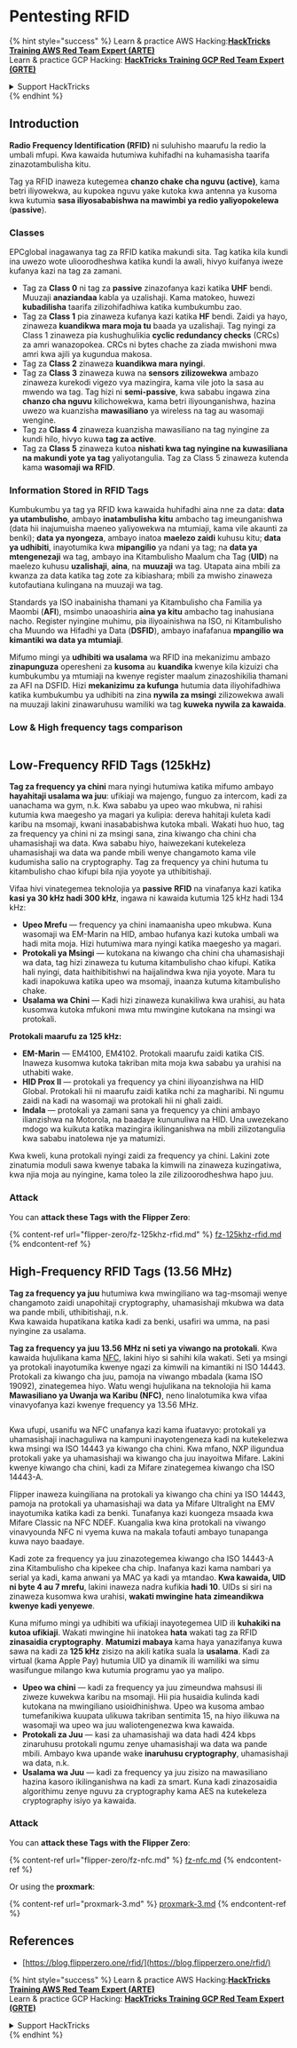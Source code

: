 # Pentesting RFID

{% hint style="success" %}
Learn & practice AWS Hacking:<img src="/.gitbook/assets/arte.png" alt="" data-size="line">[**HackTricks Training AWS Red Team Expert (ARTE)**](https://training.hacktricks.xyz/courses/arte)<img src="/.gitbook/assets/arte.png" alt="" data-size="line">\
Learn & practice GCP Hacking: <img src="/.gitbook/assets/grte.png" alt="" data-size="line">[**HackTricks Training GCP Red Team Expert (GRTE)**<img src="/.gitbook/assets/grte.png" alt="" data-size="line">](https://training.hacktricks.xyz/courses/grte)

<details>

<summary>Support HackTricks</summary>

* Check the [**subscription plans**](https://github.com/sponsors/carlospolop)!
* **Join the** 💬 [**Discord group**](https://discord.gg/hRep4RUj7f) or the [**telegram group**](https://t.me/peass) or **follow** us on **Twitter** 🐦 [**@hacktricks\_live**](https://twitter.com/hacktricks\_live)**.**
* **Share hacking tricks by submitting PRs to the** [**HackTricks**](https://github.com/carlospolop/hacktricks) and [**HackTricks Cloud**](https://github.com/carlospolop/hacktricks-cloud) github repos.

</details>
{% endhint %}

## Introduction

**Radio Frequency Identification (RFID)** ni suluhisho maarufu la redio la umbali mfupi. Kwa kawaida hutumiwa kuhifadhi na kuhamasisha taarifa zinazotambulisha kitu.

Tag ya RFID inaweza kutegemea **chanzo chake cha nguvu (active)**, kama betri iliyowekwa, au kupokea nguvu yake kutoka kwa antenna ya kusoma kwa kutumia **sasa iliyosababishwa na mawimbi ya redio yaliyopokelewa** (**passive**).

### Classes

EPCglobal inagawanya tag za RFID katika makundi sita. Tag katika kila kundi ina uwezo wote ulioorodheshwa katika kundi la awali, hivyo kuifanya iweze kufanya kazi na tag za zamani.

* Tag za **Class 0** ni tag za **passive** zinazofanya kazi katika **UHF** bendi. Muuzaji **anaziandaa** kabla ya uzalishaji. Kama matokeo, huwezi **kubadilisha** taarifa zilizohifadhiwa katika kumbukumbu zao.
* Tag za **Class 1** pia zinaweza kufanya kazi katika **HF** bendi. Zaidi ya hayo, zinaweza **kuandikwa mara moja tu** baada ya uzalishaji. Tag nyingi za Class 1 zinaweza pia kushughulikia **cyclic redundancy checks** (CRCs) za amri wanazopokea. CRCs ni bytes chache za ziada mwishoni mwa amri kwa ajili ya kugundua makosa.
* Tag za **Class 2** zinaweza **kuandikwa mara nyingi**.
* Tag za **Class 3** zinaweza kuwa na **sensors zilizowekwa** ambazo zinaweza kurekodi vigezo vya mazingira, kama vile joto la sasa au mwendo wa tag. Tag hizi ni **semi-passive**, kwa sababu ingawa zina **chanzo cha nguvu** kilichowekwa, kama betri iliyounganishwa, hazina uwezo wa kuanzisha **mawasiliano** ya wireless na tag au wasomaji wengine.
* Tag za **Class 4** zinaweza kuanzisha mawasiliano na tag nyingine za kundi hilo, hivyo kuwa **tag za active**.
* Tag za **Class 5** zinaweza kutoa **nishati kwa tag nyingine na kuwasiliana na makundi yote ya tag** yaliyotangulia. Tag za Class 5 zinaweza kutenda kama **wasomaji wa RFID**.

### Information Stored in RFID Tags

Kumbukumbu ya tag ya RFID kwa kawaida huhifadhi aina nne za data: **data ya utambulisho**, ambayo **inatambulisha** **kitu** ambacho tag imeunganishwa (data hii inajumuisha maeneo yaliyowekwa na mtumiaji, kama vile akaunti za benki); **data ya nyongeza**, ambayo inatoa **maelezo zaidi** kuhusu kitu; **data ya udhibiti**, inayotumika kwa **mipangilio** ya ndani ya tag; na **data ya mtengenezaji** wa tag, ambayo ina Kitambulisho Maalum cha Tag (**UID**) na maelezo kuhusu **uzalishaji**, **aina**, na **muuzaji** wa tag. Utapata aina mbili za kwanza za data katika tag zote za kibiashara; mbili za mwisho zinaweza kutofautiana kulingana na muuzaji wa tag.

Standards ya ISO inabainisha thamani ya Kitambulisho cha Familia ya Maombi (**AFI**), msimbo unaoashiria **aina ya kitu** ambacho tag inahusiana nacho. Register nyingine muhimu, pia iliyoainishwa na ISO, ni Kitambulisho cha Muundo wa Hifadhi ya Data (**DSFID**), ambayo inafafanua **mpangilio wa kimantiki wa data ya mtumiaji**.

Mifumo mingi ya **udhibiti wa usalama** wa RFID ina mekanizimu ambazo **zinapunguza** operesheni za **kusoma** au **kuandika** kwenye kila kizuizi cha kumbukumbu ya mtumiaji na kwenye register maalum zinazoshikilia thamani za AFI na DSFID. Hizi **mekanizimu za kufunga** hutumia data iliyohifadhiwa katika kumbukumbu ya udhibiti na zina **nywila za msingi** zilizowekwa awali na muuzaji lakini zinawaruhusu wamiliki wa tag **kuweka nywila za kawaida**.

### Low & High frequency tags comparison

<figure><img src="../../.gitbook/assets/image (983).png" alt=""><figcaption></figcaption></figure>

## Low-Frequency RFID Tags (125kHz)

**Tag za frequency ya chini** mara nyingi hutumiwa katika mifumo ambayo **hayahitaji usalama wa juu**: ufikiaji wa majengo, funguo za intercom, kadi za uanachama wa gym, n.k. Kwa sababu ya upeo wao mkubwa, ni rahisi kutumia kwa maegesho ya magari ya kulipia: dereva hahitaji kuleta kadi karibu na msomaji, kwani inasababishwa kutoka mbali. Wakati huo huo, tag za frequency ya chini ni za msingi sana, zina kiwango cha chini cha uhamasishaji wa data. Kwa sababu hiyo, haiwezekani kutekeleza uhamasishaji wa data wa pande mbili wenye changamoto kama vile kudumisha salio na cryptography. Tag za frequency ya chini hutuma tu kitambulisho chao kifupi bila njia yoyote ya uthibitishaji.

Vifaa hivi vinategemea teknolojia ya **passive** **RFID** na vinafanya kazi katika **kasi ya 30 kHz hadi 300 kHz**, ingawa ni kawaida kutumia 125 kHz hadi 134 kHz:

* **Upeo Mrefu** — frequency ya chini inamaanisha upeo mkubwa. Kuna wasomaji wa EM-Marin na HID, ambao hufanya kazi kutoka umbali wa hadi mita moja. Hizi hutumiwa mara nyingi katika maegesho ya magari.
* **Protokali ya Msingi** — kutokana na kiwango cha chini cha uhamasishaji wa data, tag hizi zinaweza tu kutuma kitambulisho chao kifupi. Katika hali nyingi, data haithibitishwi na haijalindwa kwa njia yoyote. Mara tu kadi inapokuwa katika upeo wa msomaji, inaanza kutuma kitambulisho chake.
* **Usalama wa Chini** — Kadi hizi zinaweza kunakiliwa kwa urahisi, au hata kusomwa kutoka mfukoni mwa mtu mwingine kutokana na msingi wa protokali.

**Protokali maarufu za 125 kHz:**

* **EM-Marin** — EM4100, EM4102. Protokali maarufu zaidi katika CIS. Inaweza kusomwa kutoka takriban mita moja kwa sababu ya urahisi na uthabiti wake.
* **HID Prox II** — protokali ya frequency ya chini iliyoanzishwa na HID Global. Protokali hii ni maarufu zaidi katika nchi za magharibi. Ni ngumu zaidi na kadi na wasomaji wa protokali hii ni ghali zaidi.
* **Indala** — protokali ya zamani sana ya frequency ya chini ambayo ilianzishwa na Motorola, na baadaye kununuliwa na HID. Una uwezekano mdogo wa kuikuta katika mazingira ikilinganishwa na mbili zilizotangulia kwa sababu inatolewa nje ya matumizi.

Kwa kweli, kuna protokali nyingi zaidi za frequency ya chini. Lakini zote zinatumia moduli sawa kwenye tabaka la kimwili na zinaweza kuzingatiwa, kwa njia moja au nyingine, kama toleo la zile zilizoorodheshwa hapo juu.

### Attack

You can **attack these Tags with the Flipper Zero**:

{% content-ref url="flipper-zero/fz-125khz-rfid.md" %}
[fz-125khz-rfid.md](flipper-zero/fz-125khz-rfid.md)
{% endcontent-ref %}

## High-Frequency RFID Tags (13.56 MHz)

**Tag za frequency ya juu** hutumiwa kwa mwingiliano wa tag-msomaji wenye changamoto zaidi unapohitaji cryptography, uhamasishaji mkubwa wa data wa pande mbili, uthibitishaji, n.k.\
Kwa kawaida hupatikana katika kadi za benki, usafiri wa umma, na pasi nyingine za usalama.

**Tag za frequency ya juu 13.56 MHz ni seti ya viwango na protokali**. Kwa kawaida hujulikana kama [NFC](https://nfc-forum.org/what-is-nfc/about-the-technology/), lakini hiyo si sahihi kila wakati. Seti ya msingi ya protokali inayotumika kwenye ngazi za kimwili na kimantiki ni ISO 14443. Protokali za kiwango cha juu, pamoja na viwango mbadala (kama ISO 19092), zinategemea hiyo. Watu wengi hujulikana na teknolojia hii kama **Mawasiliano ya Uwanja wa Karibu (NFC)**, neno linalotumika kwa vifaa vinavyofanya kazi kwenye frequency ya 13.56 MHz.

<figure><img src="../../.gitbook/assets/image (930).png" alt=""><figcaption></figcaption></figure>

Kwa ufupi, usanifu wa NFC unafanya kazi kama ifuatavyo: protokali ya uhamasishaji inachaguliwa na kampuni inayotengeneza kadi na kutekelezwa kwa msingi wa ISO 14443 ya kiwango cha chini. Kwa mfano, NXP iligundua protokali yake ya uhamasishaji wa kiwango cha juu inayoitwa Mifare. Lakini kwenye kiwango cha chini, kadi za Mifare zinategemea kiwango cha ISO 14443-A.

Flipper inaweza kuingiliana na protokali ya kiwango cha chini ya ISO 14443, pamoja na protokali ya uhamasishaji wa data ya Mifare Ultralight na EMV inayotumika katika kadi za benki. Tunafanya kazi kuongeza msaada kwa Mifare Classic na NFC NDEF. Kuangalia kwa kina protokali na viwango vinavyounda NFC ni vyema kuwa na makala tofauti ambayo tunapanga kuwa nayo baadaye.

Kadi zote za frequency ya juu zinazotegemea kiwango cha ISO 14443-A zina Kitambulisho cha kipekee cha chip. Inafanya kazi kama nambari ya serial ya kadi, kama anwani ya MAC ya kadi ya mtandao. **Kwa kawaida, UID ni byte 4 au 7 mrefu**, lakini inaweza nadra kufikia **hadi 10**. UIDs si siri na zinaweza kusomwa kwa urahisi, **wakati mwingine hata zimeandikwa kwenye kadi yenyewe**.

Kuna mifumo mingi ya udhibiti wa ufikiaji inayotegemea UID ili **kuhakiki na kutoa ufikiaji**. Wakati mwingine hii inatokea **hata** wakati tag za RFID **zinasaidia cryptography**. **Matumizi mabaya** kama haya yanazifanya kuwa sawa na kadi za **125 kHz** zisizo na akili katika suala la **usalama**. Kadi za virtual (kama Apple Pay) hutumia UID ya dinamik ili wamiliki wa simu wasifungue milango kwa kutumia programu yao ya malipo.

* **Upeo wa chini** — kadi za frequency ya juu zimeundwa mahsusi ili ziweze kuwekwa karibu na msomaji. Hii pia husaidia kulinda kadi kutokana na mwingiliano usioidhinishwa. Upeo wa kusoma ambao tumefanikiwa kuupata ulikuwa takriban sentimita 15, na hiyo ilikuwa na wasomaji wa upeo wa juu waliotengenezwa kwa kawaida.
* **Protokali za Juu** — kasi za uhamasishaji wa data hadi 424 kbps zinaruhusu protokali ngumu zenye uhamasishaji wa data wa pande mbili. Ambayo kwa upande wake **inaruhusu cryptography**, uhamasishaji wa data, n.k.
* **Usalama wa Juu** — kadi za frequency ya juu zisizo na mawasiliano hazina kasoro ikilinganishwa na kadi za smart. Kuna kadi zinazosaidia algorithimu zenye nguvu za cryptography kama AES na kutekeleza cryptography isiyo ya kawaida.

### Attack

You can **attack these Tags with the Flipper Zero**:

{% content-ref url="flipper-zero/fz-nfc.md" %}
[fz-nfc.md](flipper-zero/fz-nfc.md)
{% endcontent-ref %}

Or using the **proxmark**:

{% content-ref url="proxmark-3.md" %}
[proxmark-3.md](proxmark-3.md)
{% endcontent-ref %}

## References

* [https://blog.flipperzero.one/rfid/](https://blog.flipperzero.one/rfid/)

{% hint style="success" %}
Learn & practice AWS Hacking:<img src="/.gitbook/assets/arte.png" alt="" data-size="line">[**HackTricks Training AWS Red Team Expert (ARTE)**](https://training.hacktricks.xyz/courses/arte)<img src="/.gitbook/assets/arte.png" alt="" data-size="line">\
Learn & practice GCP Hacking: <img src="/.gitbook/assets/grte.png" alt="" data-size="line">[**HackTricks Training GCP Red Team Expert (GRTE)**<img src="/.gitbook/assets/grte.png" alt="" data-size="line">](https://training.hacktricks.xyz/courses/grte)

<details>

<summary>Support HackTricks</summary>

* Check the [**subscription plans**](https://github.com/sponsors/carlospolop)!
* **Join the** 💬 [**Discord group**](https://discord.gg/hRep4RUj7f) or the [**telegram group**](https://t.me/peass) or **follow** us on **Twitter** 🐦 [**@hacktricks\_live**](https://twitter.com/hacktricks\_live)**.**
* **Share hacking tricks by submitting PRs to the** [**HackTricks**](https://github.com/carlospolop/hacktricks) and [**HackTricks Cloud**](https://github.com/carlospolop/hacktricks-cloud) github repos.

</details>
{% endhint %}
